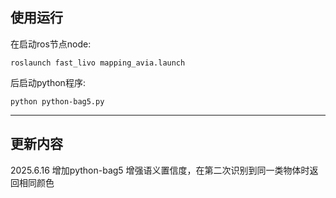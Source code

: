 ## 使用运行

在启动ros节点node:


`roslaunch fast_livo mapping_avia.launch`



后启动python程序:

`python python-bag5.py`

---

## 更新内容

2025.6.16 增加python-bag5   增强语义置信度，在第二次识别到同一类物体时返回相同颜色



